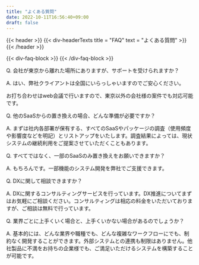 ```yaml
---
title: "よくある質問"
date: 2022-10-11T16:56:40+09:00
draft: false
---
```


{{< header >}}
    {{< div-headerTexts
        title = "FAQ"
        text = "よくある質問"
    >}}
{{< /header >}}

{{< div-faq-block >}}
{{< /div-faq-block >}}

Q. 会社が東京から離れた場所にありますが、サポートを受けられますか？

A. はい、弊社クライアントは全国にいらっしゃいますのでご安心ください。

お打ち合わせはweb会議で行いますので、東京以外の会社様の案件でも対応可能です。

Q. 他のSaaSからの置き換えの場合、どんな準備が必要ですか？

A. まずは社内各部署が保有する、すべてのSaaSやパッケージの調査（使用頻度や影響度などを明記）とリストアップをいたします。調査結果によっては、現状システムの継続利用をご提案させていただくこともあります。

Q. すべてではなく、一部のSaaSのみ置き換えをお願いできますか？

A. もちろんです。一部機能のシステム開発を弊社でご支援できます。

Q. DXに関して相談できますか？

A. DXに関するコンサルティングサービスを行っています。DX推進についてまずはお気軽にご相談ください。コンサルティングは相応の料金をいただいておりますが、ご相談は無料で行っています。

Q. 業界ごとに上手くいく場合と、上手くいかない場合があるのでしょうか？

A. 基本的には、どんな業界や職種でも、どんな複雑なワークフローにでも、制約なく開発することができます。外部システムとの連携も制限はありません。他社製品に不満をお持ちの企業様でも、ご満足いただけるシステムを構築することが可能です。